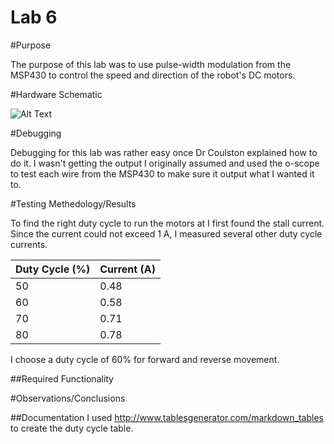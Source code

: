 Lab 6
==================
#Purpose

The purpose of this lab was to use pulse-width modulation from the MSP430 to control the speed and direction of the robot's DC motors.

#Hardware Schematic

![Alt Text](https://github.com/RyanRedhead/Lab6/blob/master/Robot.PNG?raw=true)

#Debugging

Debugging for this lab was rather easy once Dr Coulston explained how to do it. I wasn't getting the output I originally assumed and used the o-scope to test each wire from the MSP430 to make sure it output what I wanted it to.

#Testing Methedology/Results

To find the right duty cycle to run the motors at I first found the stall current. Since the current could not exceed 1 A, I measured several other duty cycle currents.

| Duty Cycle (%)  |  Current (A) |
|---|---|
| 50  |  0.48 |
| 60  |  0.58 |
| 70  |  0.71 |
| 80  |  0.78 |


I choose a duty cycle of 60% for forward and reverse movement.

##Required Functionality



#Observations/Conclusions

##Documentation
I used http://www.tablesgenerator.com/markdown_tables to create the duty cycle table.
